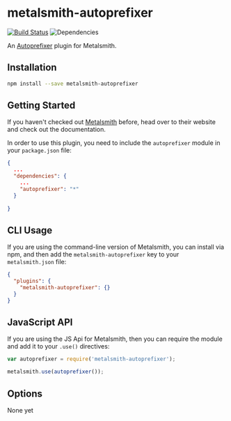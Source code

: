 metalsmith-autoprefixer
===============

[![Build Status](https://travis-ci.org/esundahl/metalsmith-autoprefixer.svg?branch=master)](https://travis-ci.org/esundahl/metalsmith-autoprefixer)
![Dependencies](https://david-dm.org/esundahl/metalsmith-autoprefixer.png)

An [Autoprefixer](https://github.com/ai/autoprefixer) plugin for Metalsmith.

## Installation

```sh
npm install --save metalsmith-autoprefixer
```

## Getting Started

If you haven't checked out [Metalsmith](http://metalsmith.io/) before, head over to their website and check out the
documentation.

In order to use this plugin, you need to include the `autoprefixer` module in your `package.json` file:
```json
{
  ...
  "dependencies": {
    ...
    "autoprefixer": "*"
  }
  
}
```

## CLI Usage

If you are using the command-line version of Metalsmith, you can install via npm, and then add the
`metalsmith-autoprefixer` key to your `metalsmith.json` file:

```json
{
  "plugins": {
    "metalsmith-autoprefixer": {}
  }
}
```

## JavaScript API

If you are using the JS Api for Metalsmith, then you can require the module and add it to your
`.use()` directives:

```js
var autoprefixer = require('metalsmith-autoprefixer');

metalsmith.use(autoprefixer());
```

## Options

None yet
